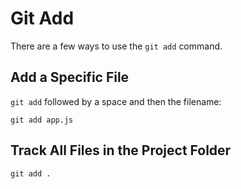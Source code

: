 # Git Add

There are a few ways to use the `git add` command.


## Add a Specific File

`git add` followed by a space and then the filename:

`git add app.js`


## Track All Files in the Project Folder

`git add .`